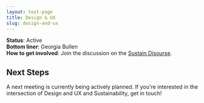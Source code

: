 ```yaml
---
layout: text-page
title: Design & UX
slug: design-and-ux
---
```


**Status**: Active<br>
**Bottom liner**: Georgia Bullen<br>
**How to get involved**: Join the discussion on the [Sustain Disourse](https://discourse.sustainoss.org/t/design-ux-working-group/348).

## Next Steps

A next meeting is currently being actively planned. If you're interested in the intersection of Design and UX and Sustainability, get in touch!
